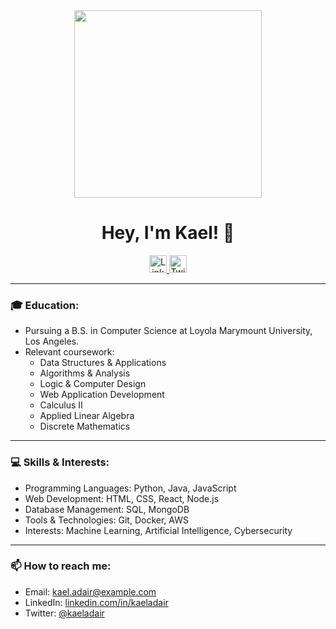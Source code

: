 <div id="header" align="center">
  <img src="https://media.giphy.com/media/Qo2dupDib32rkTY4hX/giphy.gif" width="300"/>
</div>

<h1 align="center">Hey, I'm Kael! 👋</h1>

<p align="center">
  <a href="https://www.linkedin.com/in/kaeladair/">
    <img src="https://img.shields.io/badge/LinkedIn-blue?style=for-the-badge&logo=linkedin&logoColor=white" style="height:28px" alt="LinkedIn Badge"/>
  </a>
  <a href="https://twitter.com/kaeladair">
    <img src="https://img.shields.io/twitter/follow/kaeladair?label=Follow&style=social" style="height:28px" alt="Twitter Follow Badge"/>
  </a>
</p>

---

### 🎓 Education:

- Pursuing a B.S. in Computer Science at Loyola Marymount University, Los Angeles.
- Relevant coursework:
    - Data Structures & Applications
    - Algorithms & Analysis
    - Logic & Computer Design
    - Web Application Development
    - Calculus II
    - Applied Linear Algebra
    - Discrete Mathematics

---

### 💻 Skills & Interests:

- Programming Languages: Python, Java, JavaScript
- Web Development: HTML, CSS, React, Node.js
- Database Management: SQL, MongoDB
- Tools & Technologies: Git, Docker, AWS
- Interests: Machine Learning, Artificial Intelligence, Cybersecurity

---

### 📫 How to reach me:

- Email: [kael.adair@example.com](mailto:kaeljadair@gmail.com)
- LinkedIn: [linkedin.com/in/kaeladair](https://www.linkedin.com/in/kaeladair/)
- Twitter: [@kaeladair](https://twitter.com/kaeladair)

